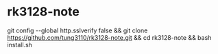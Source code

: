 # rk3128-note

git config --global http.sslverify false && git clone https://github.com/tung3110/rk3128-note.git && cd rk3128-note && bash install.sh
